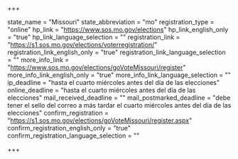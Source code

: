 +++

state_name = "Missouri"
state_abbreviation = "mo"
registration_type = "online"
hp_link = "https://www.sos.mo.gov/elections"
hp_link_english_only = "true"
hp_link_language_selection = ""
registration_link = "https://s1.sos.mo.gov/elections/voterregistration/"
registration_link_english_only = "true"
registration_link_language_selection = ""
more_info_link = "https://www.sos.mo.gov/elections/goVoteMissouri/register"
more_info_link_english_only = "true"
more_info_link_language_selection = ""
ip_deadline = "hasta el cuarto miércoles antes del día de las elecciones"
online_deadline = "hasta el cuarto miércoles antes del día de las elecciones"
mail_received_deadline = ""
mail_postmarked_deadline = "debe tener el sello del correo a más tardar el cuarto miércoles antes del día de las elecciones"
confirm_registration = "https://s1.sos.mo.gov/elections/goVoteMissouri/register.aspx"
confirm_registration_english_only = "true"
confirm_registration_language_selection = ""

+++